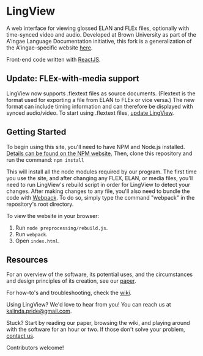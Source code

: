 # LingView 
A web interface for viewing glossed ELAN and FLEx files, optionally with time-synced video and audio. Developed at Brown University as part of the A'ingae Language Documentation initiative, this fork is a generalization of the A'ingae-specific website [here](https://github.com/Designist/Korpus).

Front-end code written with [ReactJS](https://reactjs.org/). 

## Update: FLEx-with-media support
LingView now supports .flextext files as source documents. (Flextext is the format used for exporting a file from ELAN to FLEx or vice versa.) The new format can include timing information and can therefore be displayed with synced audio/video. To start using .flextext files, [update LingView](https://github.com/BrownCLPS/LingView/wiki/Update-LingView).

## Getting Started
To begin using this site, you'll need to have NPM and Node.js installed. [Details can be found on the NPM website.](http://blog.npmjs.org/post/85484771375/how-to-install-npm) Then, clone this repository and run the command:
    `npm install`
    
This will install all the node modules required by our program. The first time you use the site, and after changing any FLEX, ELAN, or media files, you'll need to run LingView's rebuild script in order for LingView to detect your changes. After making changes to any file, you'll also need to bundle the code with [Webpack](https://webpack.js.org/). To do so, simply type the command "webpack" in the repository's root directory.

To view the website in your browser:
1. Run `node preprocessing/rebuild.js`.
2. Run `webpack`.
3. Open `index.html`.

## Resources

For an overview of the software, its potential uses, and the circumstances and design principles of its creation, see our [paper](http://hdl.handle.net/10125/24916).

For how-to's and troubleshooting, check the [wiki](https://github.com/BrownCLPS/LingView/wiki). 

Using LingView? We'd love to hear from you! You can reach us at [kalinda.pride@gmail.com](mailto:kalinda.pride@gmail.com). 

Stuck? Start by reading our paper, browsing the wiki, and playing around with the software for an hour or two. If those don't solve your problem, [contact us](mailto:kalinda.pride@gmail.com). 

Contributors welcome!
